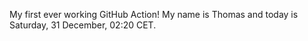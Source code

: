 My first ever working GitHub Action!
My name is Thomas and today is Saturday, 31 December, 02:20 CET. 
